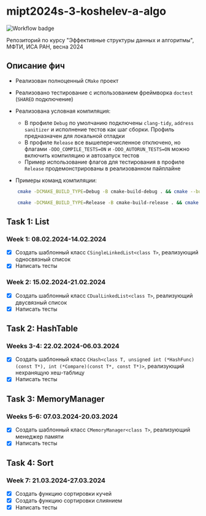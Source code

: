 # mipt2024s-3-koshelev-a-algo

![Workflow badge](https://github.com/CD7567/mipt2024s-3-koshelev-a-algo/actions/workflows/cmake-single-platform.yml/badge.svg)

Репозиторий по курсу "Эффективные структуры данных и алгоритмы", МФТИ, ИСА РАН, весна 2024

## Описание фич

- Реализован полноценный `CMake` проект
- Реализовано тестирование с использованием фреймворка `doctest` (`SHARED` подключение)
- Реализована условная компиляция:
    - В профиле `Debug` по умолчанию подключены `clang-tidy`, `address sanitizer` и исполнение тестов как шаг сборки. Профиль предназначен для локальной отладки
    - В профиле `Release` все вышеперечисленное отключено, но флагами `-DDO_COMPILE_TESTS=ON` и `-DDO_AUTORUN_TESTS=ON` можно включить компиляцию и автозапуск тестов
    - Пример использование флагов для тестирования в профиле `Release` продемонстрированы в реализованном пайплайне

- Примеры команд компиляции:

```bash
    cmake -DCMAKE_BUILD_TYPE=Debug -B cmake-build-debug . && cmake --build cmake-build-debug 
```

```bash
    cmake -DCMAKE_BUILD_TYPE=Release -B cmake-build-release . && cmake --build cmake-build-release 
```

## Task 1: List

### Week 1: 08.02.2024-14.02.2024

- [x] Создать шаблонный класс `CSingleLinkedList<class T>`, реализующий односвязный список
- [x] Написать тесты

### Week 2: 15.02.2024-21.02.2024

- [x] Создать шаблонный класс `CDualLinkedList<class T>`, реализующий двусвязный список
- [x] Написать тесты

## Task 2: HashTable

### Weeks 3-4: 22.02.2024-06.03.2024

- [x] Создать шаблонный класс `CHash<class T, unsigned int (*HashFunc)(const T*), int (*Compare)(const T*, const T*)>`, реализующий нехранящую хеш-таблицу
- [x] Написать тесты

## Task 3: MemoryManager

### Weeks 5-6: 07.03.2024-20.03.2024

- [x] Создать шаблонный класс `CMemoryManager<class T>`, реализующий менеджер памяти
- [x] Написать тесты

## Task 4: Sort

### Week 7: 21.03.2024-27.03.2024

- [x] Создать функцию сортировки кучей
- [x] Создать функцию сортировки слиянием
- [x] Написать тесты
